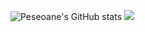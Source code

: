 ![Peseoane's GitHub stats](https://github-readme-stats.vercel.app/api?username=peseoane&hide=contribs,prs)
![](https://github-readme-stats.vercel.app/api/wakatime?username=peseoane&api_domain=wakapi.foxtrot-nas.synology.me&custom_title=Wakapi%20Stats&layout=compact&range=year)
